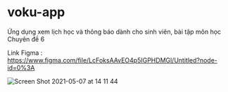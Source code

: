 # voku-app
  Ứng dụng xem lịch học và thông báo dành cho sinh viên, bài tập môn học Chuyên đề 6

Link Figma : https://www.figma.com/file/LcFoksAAvEO4p5IGPHDMGl/Untitled?node-id=0%3A


![Screen Shot 2021-05-07 at 14 11 44](https://user-images.githubusercontent.com/37512856/117411923-598a4880-af3e-11eb-9198-839f878867dd.png)
